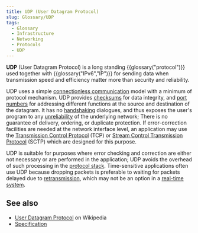 ```yaml
---
title: UDP (User Datagram Protocol)
slug: Glossary/UDP
tags:
  - Glossary
  - Infrastructure
  - Networking
  - Protocols
  - UDP
---
```


**UDP** (User Datagram Protocol) is a long standing {{glossary("protocol")}} used together with {{glossary("IPv6","IP")}} for sending data when transmission speed and efficiency matter more than security and reliability.

UDP uses a simple [connectionless communication](https://en.wikipedia.org/wiki/Connectionless_communication) model with a minimum of protocol mechanism. UDP provides [checksums](https://en.wikipedia.org/wiki/Checksum) for data integrity, and [port numbers](https://en.wikipedia.org/wiki/Port_numbers) for addressing different functions at the source and destination of the datagram. It has no [handshaking](https://en.wikipedia.org/wiki/Handshaking) dialogues, and thus exposes the user's program to any [unreliability](<https://en.wikipedia.org/wiki/Reliability_(computer_networking)>) of the underlying network; There is no guarantee of delivery, ordering, or duplicate protection. If error-correction facilities are needed at the network interface level, an application may use the [Transmission Control Protocol](https://en.wikipedia.org/wiki/Transmission_Control_Protocol) (TCP) or [Stream Control Transmission Protocol](https://en.wikipedia.org/wiki/Stream_Control_Transmission_Protocol) (SCTP) which are designed for this purpose.

UDP is suitable for purposes where error checking and correction are either not necessary or are performed in the application; UDP avoids the overhead of such processing in the [protocol stack](https://en.wikipedia.org/wiki/Protocol_stack). Time-sensitive applications often use UDP because dropping packets is preferable to waiting for packets delayed due to [retransmission](<https://en.wikipedia.org/wiki/Retransmission_(data_networks)>), which may not be an option in a [real-time system](https://en.wikipedia.org/wiki/Real-time_system).

## See also

- [User Datagram Protocol](https://en.wikipedia.org/wiki/User_Datagram_Protocol) on Wikipedia
- [Specification](https://datatracker.ietf.org/doc/html/rfc768)
